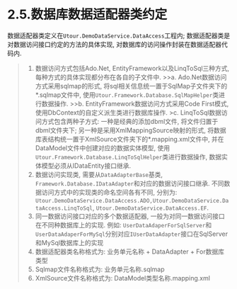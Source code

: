# 2.5.数据库数据适配器类约定
数据适配器类定义在```Utour.DemoDataService.DataAccess```工程内; 数据适配器类是对数据访问接口约定的方法的具体实现, 对数据库的访问操作封装在数据适配器代码内.
>1. 数据访问方式包括Ado.Net, EntityFramework以及LinqToSql三种方式, 每种方式的具体实现都分布在各自的子文件中. 
    >>a. Ado.Net数据访问方式采用sqlmap的形式, 将sql相关信息统一置于SqlMap子文件夹下的\*.sqlmap文件中, 使用```Utour.Framework.Database.SqlMapHelper```类进行数据操作.
    >>b. EntityFramework数据访问方式采用Code First模式, 使用DbContext的自定义派生类进行数据库操作.
    >c. LinqToSql数据访问方式包含两种子方式: 一种是经典的添加dbml文件, 将文件归置于dbml文件夹下; 另一种是采用XmlMappingSource映射的形式, 将数据库表结构统一置于XmlSource文件夹下的\*.mapping.xml文件中, 并在DataModel文件中创建对应的数据实体模型, 使用```Utour.Framework.Database.LinqToSqlHelper```类进行数据操作, 数据实体模型必须从IDataEntity接口继承.
>2. 数据访问实现类, 需要从```DataAdapterBase```基类, ```Framework.Database.IDataAdapter```和对应的数据访问接口继承. 不同数据访问方式中的实现类的命名空间各有不同, 分别为: ```Utour.DemoDataService.DataAccess.ADO,Utour.DemoDataService.DataAccess.LinqToSql```, ```Utour.DemoDataService.DataAccess.EF```.
>3. 同一数据访问接口对应的多个数据适配器, 一般为对同一数据访问接口在不同种数据库上的实现.
例如: ```UserDataAdaperForSqlServer```和```UserDataAdaperForMySql```分别对应```IUserDataAdapter```接口在SqlServer和MySql数据库上的实现
>4. 数据适配器类名称格式为: 业务单元名称 + DataAdapter + For数据库类型
>5. Sqlmap文件名称格式为: 业务单元名称.sqlmap
>6. XmlSource文件名称格式为: DataModel类型名称.mapping.xml

